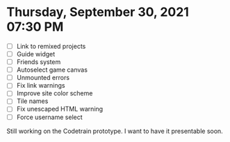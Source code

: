 # Thursday, September 30, 2021 07:30 PM
- [ ] Link to remixed projects
- [ ] Guide widget
- [ ] Friends system
- [ ] Autoselect game canvas
- [ ] Unmounted errors
- [ ] Fix link warnings
- [ ] Improve site color scheme
- [ ] Tile names
- [ ] Fix unescaped HTML warning
- [ ] Force username select

Still working on the Codetrain prototype. I want to have it presentable soon.
